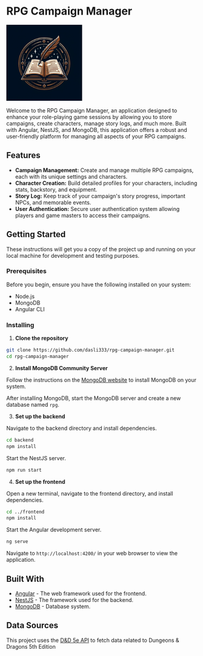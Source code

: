 
# RPG Campaign Manager

<img src="app/src/assets/images/logo.webp" width="200" alt="Logo">

Welcome to the RPG Campaign Manager, an application designed to enhance your role-playing game sessions by allowing you to store campaigns, create characters, manage story logs, and much more. Built with Angular, NestJS, and MongoDB, this application offers a robust and user-friendly platform for managing all aspects of your RPG campaigns.

## Features

- **Campaign Management:** Create and manage multiple RPG campaigns, each with its unique settings and characters.
- **Character Creation:** Build detailed profiles for your characters, including stats, backstory, and equipment.
- **Story Log:** Keep track of your campaign's story progress, important NPCs, and memorable events.
- **User Authentication:** Secure user authentication system allowing players and game masters to access their campaigns.

## Getting Started

These instructions will get you a copy of the project up and running on your local machine for development and testing purposes.

### Prerequisites

Before you begin, ensure you have the following installed on your system:
- Node.js
- MongoDB
- Angular CLI

### Installing

1. **Clone the repository**

```bash
git clone https://github.com/dasli333/rpg-campaign-manager.git
cd rpg-campaign-manager
```

2. **Install MongoDB Community Server**

Follow the instructions on the [MongoDB website](https://www.mongodb.com/try/download/community) to install MongoDB on your system.

After installing MongoDB, start the MongoDB server and create a new database named `rpg`.


3. **Set up the backend**

Navigate to the backend directory and install dependencies.

```bash
cd backend
npm install
```

Start the NestJS server.

```bash
npm run start
```

4. **Set up the frontend**

Open a new terminal, navigate to the frontend directory, and install dependencies.

```bash
cd ../frontend
npm install
```

Start the Angular development server.

```bash
ng serve
```

Navigate to `http://localhost:4200/` in your web browser to view the application.


## Built With

- [Angular](https://angular.io/) - The web framework used for the frontend.
- [NestJS](https://nestjs.com/) - The framework used for the backend.
- [MongoDB](https://www.mongodb.com/) - Database system.

## Data Sources

This project uses the [D&D 5e API](https://www.dnd5eapi.co) to fetch data related to Dungeons & Dragons 5th Edition

